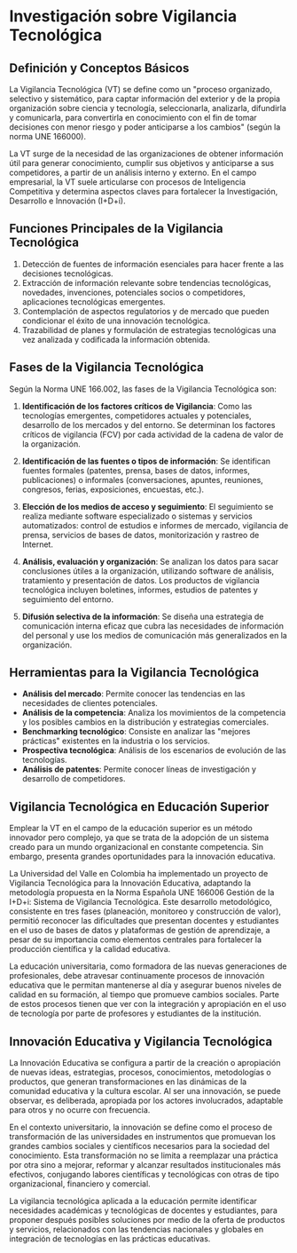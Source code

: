 # Investigación sobre Vigilancia Tecnológica

## Definición y Conceptos Básicos

La Vigilancia Tecnológica (VT) se define como un "proceso organizado, selectivo y sistemático, para captar información del exterior y de la propia organización sobre ciencia y tecnología, seleccionarla, analizarla, difundirla y comunicarla, para convertirla en conocimiento con el fin de tomar decisiones con menor riesgo y poder anticiparse a los cambios" (según la norma UNE 166000).

La VT surge de la necesidad de las organizaciones de obtener información útil para generar conocimiento, cumplir sus objetivos y anticiparse a sus competidores, a partir de un análisis interno y externo. En el campo empresarial, la VT suele articularse con procesos de Inteligencia Competitiva y determina aspectos claves para fortalecer la Investigación, Desarrollo e Innovación (I+D+i).

## Funciones Principales de la Vigilancia Tecnológica

1. Detección de fuentes de información esenciales para hacer frente a las decisiones tecnológicas.
2. Extracción de información relevante sobre tendencias tecnológicas, novedades, invenciones, potenciales socios o competidores, aplicaciones tecnológicas emergentes.
3. Contemplación de aspectos regulatorios y de mercado que pueden condicionar el éxito de una innovación tecnológica.
4. Trazabilidad de planes y formulación de estrategias tecnológicas una vez analizada y codificada la información obtenida.

## Fases de la Vigilancia Tecnológica

Según la Norma UNE 166.002, las fases de la Vigilancia Tecnológica son:

1. **Identificación de los factores críticos de Vigilancia**: Como las tecnologías emergentes, competidores actuales y potenciales, desarrollo de los mercados y del entorno. Se determinan los factores críticos de vigilancia (FCV) por cada actividad de la cadena de valor de la organización.

2. **Identificación de las fuentes o tipos de información**: Se identifican fuentes formales (patentes, prensa, bases de datos, informes, publicaciones) o informales (conversaciones, apuntes, reuniones, congresos, ferias, exposiciones, encuestas, etc.).

3. **Elección de los medios de acceso y seguimiento**: El seguimiento se realiza mediante software especializado o sistemas y servicios automatizados: control de estudios e informes de mercado, vigilancia de prensa, servicios de bases de datos, monitorización y rastreo de Internet.

4. **Análisis, evaluación y organización**: Se analizan los datos para sacar conclusiones útiles a la organización, utilizando software de análisis, tratamiento y presentación de datos. Los productos de vigilancia tecnológica incluyen boletines, informes, estudios de patentes y seguimiento del entorno.

5. **Difusión selectiva de la información**: Se diseña una estrategia de comunicación interna eficaz que cubra las necesidades de información del personal y use los medios de comunicación más generalizados en la organización.

## Herramientas para la Vigilancia Tecnológica

- **Análisis del mercado**: Permite conocer las tendencias en las necesidades de clientes potenciales.
- **Análisis de la competencia**: Analiza los movimientos de la competencia y los posibles cambios en la distribución y estrategias comerciales.
- **Benchmarking tecnológico**: Consiste en analizar las "mejores prácticas" existentes en la industria o los servicios.
- **Prospectiva tecnológica**: Análisis de los escenarios de evolución de las tecnologías.
- **Análisis de patentes**: Permite conocer líneas de investigación y desarrollo de competidores.

## Vigilancia Tecnológica en Educación Superior

Emplear la VT en el campo de la educación superior es un método innovador pero complejo, ya que se trata de la adopción de un sistema creado para un mundo organizacional en constante competencia. Sin embargo, presenta grandes oportunidades para la innovación educativa.

La Universidad del Valle en Colombia ha implementado un proyecto de Vigilancia Tecnológica para la Innovación Educativa, adaptando la metodología propuesta en la Norma Española UNE 166006 Gestión de la I+D+i: Sistema de Vigilancia Tecnológica. Este desarrollo metodológico, consistente en tres fases (planeación, monitoreo y construcción de valor), permitió reconocer las dificultades que presentan docentes y estudiantes en el uso de bases de datos y plataformas de gestión de aprendizaje, a pesar de su importancia como elementos centrales para fortalecer la producción científica y la calidad educativa.

La educación universitaria, como formadora de las nuevas generaciones de profesionales, debe atravesar continuamente procesos de innovación educativa que le permitan mantenerse al día y asegurar buenos niveles de calidad en su formación, al tiempo que promueve cambios sociales. Parte de estos procesos tienen que ver con la integración y apropiación en el uso de tecnología por parte de profesores y estudiantes de la institución.

## Innovación Educativa y Vigilancia Tecnológica

La Innovación Educativa se configura a partir de la creación o apropiación de nuevas ideas, estrategias, procesos, conocimientos, metodologías o productos, que generan transformaciones en las dinámicas de la comunidad educativa y la cultura escolar. Al ser una innovación, se puede observar, es deliberada, apropiada por los actores involucrados, adaptable para otros y no ocurre con frecuencia.

En el contexto universitario, la innovación se define como el proceso de transformación de las universidades en instrumentos que promuevan los grandes cambios sociales y científicos necesarios para la sociedad del conocimiento. Esta transformación no se limita a reemplazar una práctica por otra sino a mejorar, reformar y alcanzar resultados institucionales más efectivos, conjugando labores científicas y tecnológicas con otras de tipo organizacional, financiero y comercial.

La vigilancia tecnológica aplicada a la educación permite identificar necesidades académicas y tecnológicas de docentes y estudiantes, para proponer después posibles soluciones por medio de la oferta de productos y servicios, relacionados con las tendencias nacionales y globales en integración de tecnologías en las prácticas educativas.
